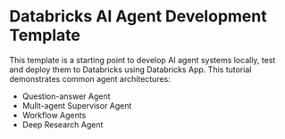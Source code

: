 # Databricks AI Agent Development Template

This template is a starting point to develop AI agent systems locally, test and deploy them to Databricks using Databricks App. This tutorial demonstrates common agent architectures:

- Question-answer Agent
- Mullt-agent Supervisor Agent
- Workflow Agents
- Deep Research Agent